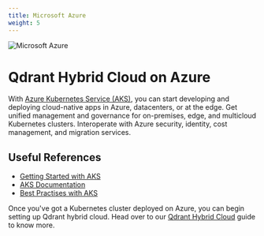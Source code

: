 ```yaml
---
title: Microsoft Azure
weight: 5
---
```


![Microsoft Azure](/documentation/cloud/cloud-providers/azure.jpg)

# Qdrant Hybrid Cloud on Azure

With [Azure Kubernetes Service (AKS)](https://azure.microsoft.com/en-in/products/kubernetes-service), you can start developing and deploying cloud-native apps in Azure, datacenters, or at the edge. Get unified management and governance for on-premises, edge, and multicloud Kubernetes clusters. Interoperate with Azure security, identity, cost management, and migration services.

## Useful References

- [Getting Started with AKS](https://learn.microsoft.com/en-us/azure/architecture/reference-architectures/containers/aks-start-here)
- [AKS Documentation](https://learn.microsoft.com/en-in/azure/aks/)
- [Best Practises with AKS](https://learn.microsoft.com/en-in/azure/aks/best-practices)

Once you've got a Kubernetes cluster deployed on Azure, you can begin setting up Qdrant hybrid cloud. Head over to our [Qdrant Hybrid Cloud](/documentation/cloud/hybrid-cloud/) guide to know more.
